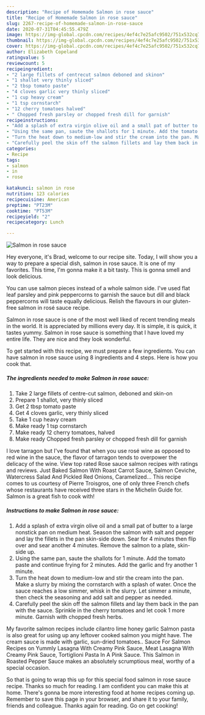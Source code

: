 ```yaml
---
description: "Recipe of Homemade Salmon in rose sauce"
title: "Recipe of Homemade Salmon in rose sauce"
slug: 2267-recipe-of-homemade-salmon-in-rose-sauce
date: 2020-07-31T04:45:55.479Z
image: https://img-global.cpcdn.com/recipes/4ef4c7e25afc9502/751x532cq70/salmon-in-rose-sauce-recipe-main-photo.jpg
thumbnail: https://img-global.cpcdn.com/recipes/4ef4c7e25afc9502/751x532cq70/salmon-in-rose-sauce-recipe-main-photo.jpg
cover: https://img-global.cpcdn.com/recipes/4ef4c7e25afc9502/751x532cq70/salmon-in-rose-sauce-recipe-main-photo.jpg
author: Elizabeth Copeland
ratingvalue: 5
reviewcount: 5
recipeingredient:
- "2 large fillets of centrecut salmon deboned and skinon"
- "1 shallot very thinly sliced"
- "2 tbsp tomato paste"
- "4 cloves garlic very thinly sliced"
- "1 cup heavy cream"
- "1 tsp cornstarch"
- "12 cherry tomatoes halved"
- " Chopped fresh parsley or chopped fresh dill for garnish"
recipeinstructions:
- "Add a splash of extra virgin olive oil and a small pat of butter to a large nonstick pan on medium heat. Season the salmon with salt and pepper and lay the fillets in the pan skin-side down. Sear for 4 minutes then flip over and sear another 4 minutes. Remove the salmon to a plate, skin-side up."
- "Using the same pan, saute the shallots for 1 minute. Add the tomato paste and continue frying for 2 minutes. Add the garlic and fry another 1 minute."
- "Turn the heat down to medium-low and stir the cream into the pan. Make a slurry by mixing the cornstarch with a splash of water. Once the sauce reaches a low simmer, whisk in the slurry. Let simmer a minute, then check the seasoning and add salt and pepper as needed."
- "Carefully peel the skin off the salmon fillets and lay them back in the pan with the sauce. Sprinkle in the cherry tomatoes and let cook 1 more minute. Garnish with chopped fresh herbs."
categories:
- Recipe
tags:
- salmon
- in
- rose

katakunci: salmon in rose 
nutrition: 123 calories
recipecuisine: American
preptime: "PT23M"
cooktime: "PT53M"
recipeyield: "2"
recipecategory: Lunch

---
```



![Salmon in rose sauce](https://img-global.cpcdn.com/recipes/4ef4c7e25afc9502/751x532cq70/salmon-in-rose-sauce-recipe-main-photo.jpg)

Hey everyone, it's Brad, welcome to our recipe site. Today, I will show you a way to prepare a special dish, salmon in rose sauce. It is one of my favorites. This time, I'm gonna make it a bit tasty. This is gonna smell and look delicious.

You can use salmon pieces instead of a whole salmon side. I&#39;ve used flat leaf parsley and pink peppercorns to garnish the sauce but dill and black peppercorns will taste equally delicious. Relish the flavours in our gluten-free salmon in rosé sauce recipe.

Salmon in rose sauce is one of the most well liked of recent trending meals in the world. It is appreciated by millions every day. It is simple, it is quick, it tastes yummy. Salmon in rose sauce is something that I have loved my entire life. They are nice and they look wonderful.


To get started with this recipe, we must prepare a few ingredients. You can have salmon in rose sauce using 8 ingredients and 4 steps. Here is how you cook that.

<!--inarticleads1-->

##### The ingredients needed to make Salmon in rose sauce:

1. Take 2 large fillets of centre-cut salmon, deboned and skin-on
1. Prepare 1 shallot, very thinly sliced
1. Get 2 tbsp tomato paste
1. Get 4 cloves garlic, very thinly sliced
1. Take 1 cup heavy cream
1. Make ready 1 tsp cornstarch
1. Make ready 12 cherry tomatoes, halved
1. Make ready  Chopped fresh parsley or chopped fresh dill for garnish


I love tarragon but I&#39;ve found that when you use rosé wine as opposed to red wine in the sauce, the flavor of tarragon tends to overpower the delicacy of the wine. View top rated Rose sauce salmon recipes with ratings and reviews. Just Baked Salmon With Roast Carrot Sauce, Salmon Ceviche, Watercress Salad And Pickled Red Onions, Caramelized… This recipe comes to us courtesy of Pierre Troisgros, one of only three French chefs whose restaurants have received three stars in the Michelin Guide for. Salmon is a great fish to cook with! 

<!--inarticleads2-->

##### Instructions to make Salmon in rose sauce:

1. Add a splash of extra virgin olive oil and a small pat of butter to a large nonstick pan on medium heat. Season the salmon with salt and pepper and lay the fillets in the pan skin-side down. Sear for 4 minutes then flip over and sear another 4 minutes. Remove the salmon to a plate, skin-side up.
1. Using the same pan, saute the shallots for 1 minute. Add the tomato paste and continue frying for 2 minutes. Add the garlic and fry another 1 minute.
1. Turn the heat down to medium-low and stir the cream into the pan. Make a slurry by mixing the cornstarch with a splash of water. Once the sauce reaches a low simmer, whisk in the slurry. Let simmer a minute, then check the seasoning and add salt and pepper as needed.
1. Carefully peel the skin off the salmon fillets and lay them back in the pan with the sauce. Sprinkle in the cherry tomatoes and let cook 1 more minute. Garnish with chopped fresh herbs.


My favorite salmon recipes include cilantro lime honey garlic Salmon pasta is also great for using up any leftover cooked salmon you might have. The cream sauce is made with garlic, sun-dried tomatoes.. Sauce For Salmon Recipes on Yummly Lasagna With Creamy Pink Sauce, Meat Lasagna With Creamy Pink Sauce, Tortiglioni Pasta In A Pink Sauce. This Salmon in Roasted Pepper Sauce makes an absolutely scrumptious meal, worthy of a special occasion. 

So that is going to wrap this up for this special food salmon in rose sauce recipe. Thanks so much for reading. I am confident you can make this at home. There's gonna be more interesting food at home recipes coming up. Remember to save this page in your browser, and share it to your family, friends and colleague. Thanks again for reading. Go on get cooking!
